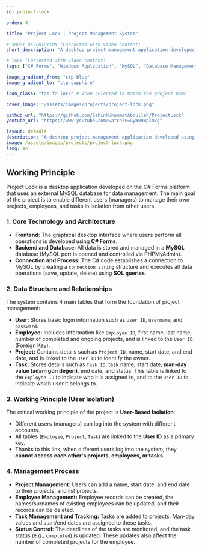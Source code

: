 ```yaml
---
id: project-lock 

order: 4

title: "Project Lock | Project Management System"

# SHORT DESCRIPTION (Corrected with video content)
short_description: "A desktop project management application developed using C# Forms and MySQL, featuring user-based access control, and project, task, employee management, and status tracking (completed/delayed) features."

# TAGS (Corrected with video content)
tags: ["C# Forms", "Windows Application", "MySQL", "Database Management", "Project Management", "Task Tracking"]

image_gradient_from: "ctp-blue"
image_gradient_to: "ctp-sapphire"

icon_class: "fas fa-lock" # Icon selected to match the project name

cover_image: "/assets/images/projects/project-lock.png"

github_url: "https://github.com/SahinMuhammetAbdullah/ProjectLock"
youtube_url: "https://www.youtube.com/watch?v=GyWu9BpimVg"

layout: default
description: "A desktop project management application developed using C# Forms and MySQL, featuring user-based access control, and project, task, employee management, and status tracking (completed/delayed) features."
image: /assets/images/projects/project-lock.png
lang: en
---
```


## Working Principle

Project Lock is a desktop application developed on the C# Forms platform that uses an external MySQL database for data management. The main goal of the project is to enable different users (managers) to manage their own projects, employees, and tasks in isolation from other users.

### 1. Core Technology and Architecture

* **Frontend:** The graphical desktop interface where users perform all operations is developed using **C# Forms**.
* **Backend and Database:** All data is stored and managed in a **MySQL** database (MySQL port is opened and controlled via PHPMyAdmin).
* **Connection and Process:** The C# code establishes a connection to MySQL by creating a `connection string` structure and executes all data operations (save, update, delete) using **SQL queries**.

### 2. Data Structure and Relationships

The system contains 4 main tables that form the foundation of project management:

* **User:** Stores basic login information such as `User ID`, `username`, and `password`.
* **Employee:** Includes information like `Employee ID`, first name, last name, number of completed and ongoing projects, and is linked to the `User ID` (Foreign Key).
* **Project:** Contains details such as `Project ID`, name, start date, and end date, and is linked to the `User ID` to identify the owner.
* **Task:** Stores details such as `Task ID`, task name, start date, **man-day value (adam gün değeri)**, end date, and status. This table is linked to the `Employee ID` to indicate who it is assigned to, and to the `User ID` to indicate which user it belongs to.

### 3. Working Principle (User Isolation)

The critical working principle of the project is **User-Based Isolation**:

* Different users (managers) can log into the system with different accounts.
* All tables (`Employee`, `Project`, `Task`) are linked to the **User ID** as a primary key.
* Thanks to this link, when different users log into the system, they **cannot access each other's projects, employees, or tasks**.

### 4. Management Process

* **Project Management:** Users can add a name, start date, and end date to their projects, and list projects.
* **Employee Management:** Employee records can be created, the names/surnames of existing employees can be updated, and their records can be deleted.
* **Task Management and Tracking:** Tasks are added to projects. Man-day values and start/end dates are assigned to these tasks.
* **Status Control:** The deadlines of the tasks are monitored, and the task status (e.g., `completed`) is updated. These updates also affect the number of completed projects for the employee.

